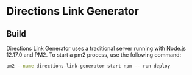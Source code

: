 # Directions Link Generator

## Build

Directions Link Generator uses a traditional server running with Node.js 12.17.0 and PM2. To start a pm2 process, use the following command:

```bash
pm2 --name directions-link-generator start npm -- run deploy
```